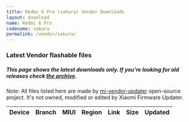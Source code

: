 ```yaml
---
title: Redmi 6 Pro (sakura) Vendor Downloads
layout: download
name: Redmi 6 Pro
codename: sakura
permalink: /vendor/sakura/
---
```


### Latest Vendor flashable files
##### This page shows the latest downloads only. If you're looking for old releases check [the archive](/archive/vendor/sakura/).

*Note*: All files listed here are made by [mi-vendor-updater](https://github.com/TryHardDood/mi-vendor-updater) open-source project. It's not owned, modified or edited by Xiaomi Firmware Updater.

<div class="table-responsive-md" id="table-wrapper">
    <table id="vendor" class="display dt-responsive compact table table-striped table-hover table-sm">
        <thead class="thead-dark">
            <tr>
                <th>Device</th>
                <th>Branch</th>
                <th>MIUI</th>
                <th>Region</th>
                <th>Link</th>
                <th>Size</th>
                <th>Updated</th>
            </tr>
        </thead>
        <script>loadVendorDownloads('sakura', 'latest')</script>
    </table>
</div>
